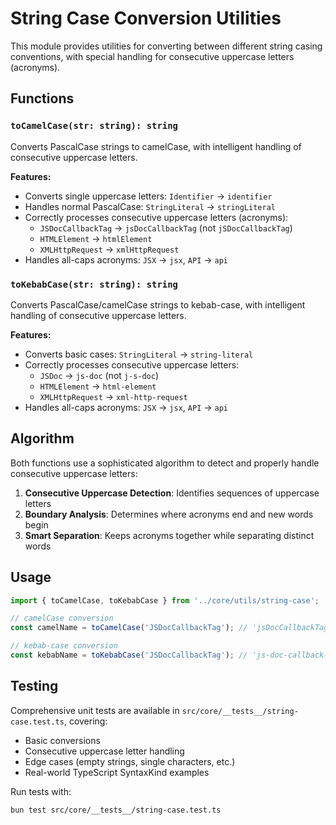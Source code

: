 # String Case Conversion Utilities

This module provides utilities for converting between different string casing conventions, with special handling for consecutive uppercase letters (acronyms).

## Functions

### `toCamelCase(str: string): string`

Converts PascalCase strings to camelCase, with intelligent handling of consecutive uppercase letters.

**Features:**
- Converts single uppercase letters: `Identifier` → `identifier`
- Handles normal PascalCase: `StringLiteral` → `stringLiteral`
- Correctly processes consecutive uppercase letters (acronyms):
  - `JSDocCallbackTag` → `jsDocCallbackTag` (not `jSDocCallbackTag`)
  - `HTMLElement` → `htmlElement`
  - `XMLHttpRequest` → `xmlHttpRequest`
- Handles all-caps acronyms: `JSX` → `jsx`, `API` → `api`

### `toKebabCase(str: string): string`

Converts PascalCase/camelCase strings to kebab-case, with intelligent handling of consecutive uppercase letters.

**Features:**
- Converts basic cases: `StringLiteral` → `string-literal`
- Correctly processes consecutive uppercase letters:
  - `JSDoc` → `js-doc` (not `j-s-doc`)
  - `HTMLElement` → `html-element`
  - `XMLHttpRequest` → `xml-http-request`
- Handles all-caps acronyms: `JSX` → `jsx`, `API` → `api`

## Algorithm

Both functions use a sophisticated algorithm to detect and properly handle consecutive uppercase letters:

1. **Consecutive Uppercase Detection**: Identifies sequences of uppercase letters
2. **Boundary Analysis**: Determines where acronyms end and new words begin
3. **Smart Separation**: Keeps acronyms together while separating distinct words

## Usage

```typescript
import { toCamelCase, toKebabCase } from '../core/utils/string-case';

// camelCase conversion
const camelName = toCamelCase('JSDocCallbackTag'); // 'jsDocCallbackTag'

// kebab-case conversion  
const kebabName = toKebabCase('JSDocCallbackTag'); // 'js-doc-callback-tag'
```

## Testing

Comprehensive unit tests are available in `src/core/__tests__/string-case.test.ts`, covering:
- Basic conversions
- Consecutive uppercase letter handling
- Edge cases (empty strings, single characters, etc.)
- Real-world TypeScript SyntaxKind examples

Run tests with:
```bash
bun test src/core/__tests__/string-case.test.ts
```
